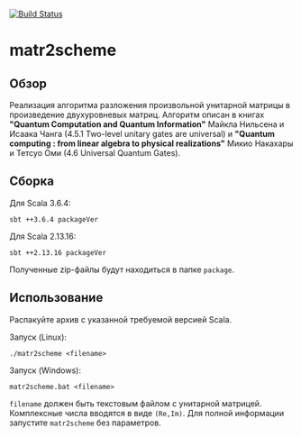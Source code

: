 [![Build Status](https://travis-ci.org/Nerator/matr2scheme.svg?branch=master)](https://travis-ci.org/Nerator/matr2scheme)

# matr2scheme

## Обзор

Реализация алгоритма разложения произвольной унитарной матрицы в произведение
двухуровневых матриц. Алгоритм описан в книгах __"Quantum Computation and
Quantum Information"__ Майкла Нильсена и Исаака Чанга (4.5.1 Two-level unitary
gates are universal) и __"Quantum computing : from linear algebra to physical
realizations"__ Микио Накахары и Тетсуо Оми (4.6 Universal Quantum Gates).

## Сборка

Для Scala 3.6.4:
``` shell
sbt ++3.6.4 packageVer
```

Для Scala 2.13.16:
``` shell
sbt ++2.13.16 packageVer
```

Полученные zip-файлы будут находиться в папке `package`.

## Использование

Распакуйте архив с указанной требуемой версией Scala.

Запуск (Linux):
``` shell
./matr2scheme <filename>
```

Запуск (Windows):
``` shell
matr2scheme.bat <filename>
```

`filename` должен быть текстовым файлом с унитарной матрицей. Комплексные числа
вводятся в виде `(Re,Im)`. Для полной информации запустите `matr2scheme` без
параметров.
